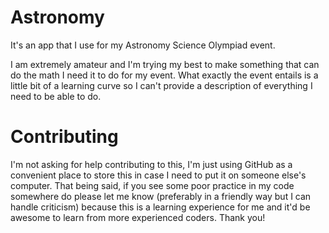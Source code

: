 # Astronomy
It's an app that I use for my Astronomy Science Olympiad event.

I am extremely amateur and I'm trying my best to make something that can do the math I need it to do for my event. What exactly the event entails is a little bit of a learning curve so I can't provide a description of everything I need to be able to do.

# Contributing
I'm not asking for help contributing to this, I'm just using GitHub as a convenient place to store this in case I need to put it on someone else's computer. That being said, if you see some poor practice in my code somewhere do please let me know (preferably in a friendly way but I can handle criticism) because this is a learning experience for me and it'd be awesome to learn from more experienced coders. Thank you!
